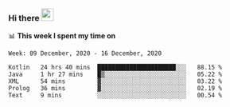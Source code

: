 ### Hi there <a href="https://www.gautamkrishnar.com/"><img src="https://media.giphy.com/media/hvRJCLFzcasrR4ia7z/giphy.gif" width="25px"></a>

📊 **This week I spent my time on**

<!--START_SECTION:waka-->
```text
Week: 09 December, 2020 - 16 December, 2020

Kotlin   24 hrs 40 mins  ██████████████████████░░░   88.15 % 
Java     1 hr 27 mins    █▒░░░░░░░░░░░░░░░░░░░░░░░   05.22 % 
XML      54 mins         ▓░░░░░░░░░░░░░░░░░░░░░░░░   03.22 % 
Prolog   36 mins         ▓░░░░░░░░░░░░░░░░░░░░░░░░   02.19 % 
Text     9 mins          ░░░░░░░░░░░░░░░░░░░░░░░░░   00.54 % 
```
<!--END_SECTION:waka-->
